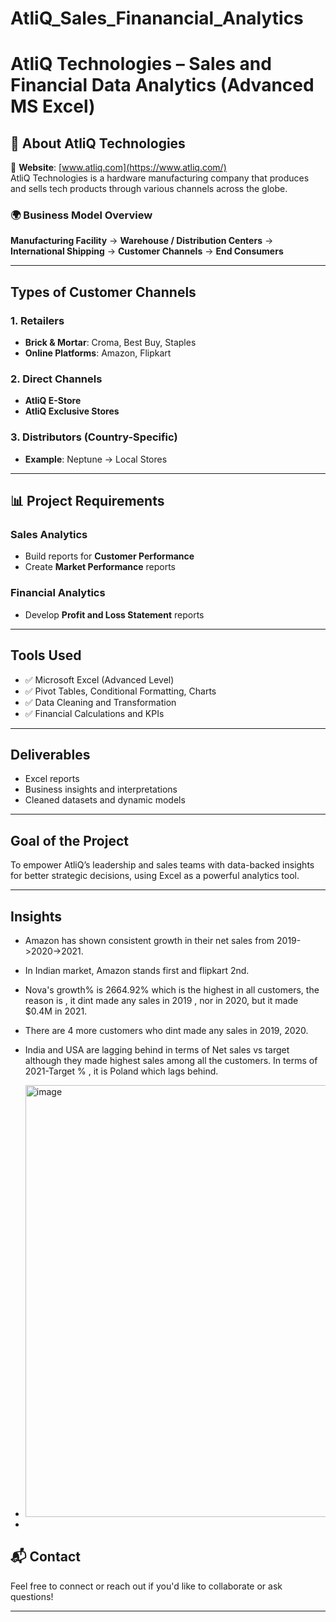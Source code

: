 # AtliQ_Sales_Finanancial_Analytics

# AtliQ Technologies – Sales and Financial Data Analytics (Advanced MS Excel)

## 🏢 About AtliQ Technologies

🔗 **Website**: [www.atliq.com](https://www.atliq.com/)  
AtliQ Technologies is a hardware manufacturing company that produces and sells tech products through various channels across the globe.

### 🌍 Business Model Overview

**Manufacturing Facility** →   **Warehouse / Distribution Centers** →   **International Shipping** →   **Customer Channels** →  **End Consumers**

---

##  Types of Customer Channels

### 1. **Retailers**
- **Brick & Mortar**: Croma, Best Buy, Staples  
- **Online Platforms**: Amazon, Flipkart

### 2. **Direct Channels**
- **AtliQ E-Store**
- **AtliQ Exclusive Stores**

### 3. **Distributors (Country-Specific)**
- **Example**: Neptune → Local Stores

---

## 📊 Project Requirements

###  **Sales Analytics**
-  Build reports for **Customer Performance**
-  Create **Market Performance** reports

### **Financial Analytics**
-  Develop **Profit and Loss Statement** reports

---

##  Tools Used
- ✅ Microsoft Excel (Advanced Level)
- ✅ Pivot Tables, Conditional Formatting, Charts
- ✅ Data Cleaning and Transformation
- ✅ Financial Calculations and KPIs

---

##  Deliverables
- Excel reports
- Business insights and interpretations
- Cleaned datasets and dynamic models

---

##  Goal of the Project
To empower AtliQ’s leadership and sales teams with data-backed insights for better strategic decisions, using Excel as a powerful analytics tool.

---

## Insights
- Amazon has shown consistent growth in their net sales from 2019->2020->2021.
- In Indian market, Amazon stands first and flipkart 2nd.
- Nova's growth% is 2664.92% which is the highest in all customers, the reason is , it dint made any sales in 2019 , nor in 2020, but it made $0.4M in 2021.
- There are 4 more customers who dint made any sales in 2019, 2020.
- India and USA are lagging behind in terms of Net sales vs target although they made highest sales among all the customers. In terms of 2021-Target % , it is Poland which lags behind.
- <img width="950" height="691" alt="image" src="https://github.com/user-attachments/assets/2f9c1348-0023-4dbf-8e60-aa683bd90115" />

-  
## 📬 Contact

Feel free to connect or reach out if you'd like to collaborate or ask questions!


---





